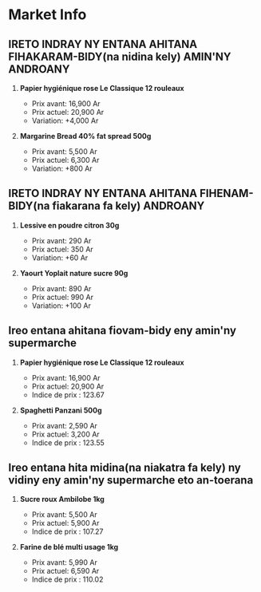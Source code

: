 # Market Info

## IRETO INDRAY NY ENTANA AHITANA FIHAKARAM-BIDY(na nidina kely) AMIN'NY ANDROANY

1. **Papier hygiénique rose Le Classique 12 rouleaux**
   - Prix avant: 16,900 Ar
   - Prix actuel: 20,900 Ar
   - Variation: +4,000 Ar

2. **Margarine Bread 40% fat spread 500g**
   - Prix avant: 5,500 Ar
   - Prix actuel: 6,300 Ar
   - Variation: +800 Ar

## IRETO INDRAY NY ENTANA AHITANA FIHENAM-BIDY(na fiakarana fa kely) ANDROANY

1. **Lessive en poudre citron 30g**
   - Prix avant: 290 Ar
   - Prix actuel: 350 Ar
   - Variation: +60 Ar

2. **Yaourt Yoplait nature sucre 90g**
   - Prix avant: 890 Ar
   - Prix actuel: 990 Ar
   - Variation: +100 Ar

## Ireo entana ahitana fiovam-bidy eny amin'ny supermarche

1. **Papier hygiénique rose Le Classique 12 rouleaux**
   - Prix avant: 16,900 Ar
   - Prix actuel: 20,900 Ar
   - Indice de prix : 123.67

2. **Spaghetti Panzani 500g**
   - Prix avant: 2,590 Ar
   - Prix actuel: 3,200 Ar
   - Indice de prix : 123.55

## Ireo entana hita midina(na niakatra fa kely) ny vidiny eny amin'ny supermarche eto an-toerana

1. **Sucre roux Ambilobe 1kg**
   - Prix avant: 5,500 Ar
   - Prix actuel: 5,900 Ar
   - Indice de prix : 107.27

2. **Farine de blé multi usage 1kg**
   - Prix avant: 5,990 Ar
   - Prix actuel: 6,590 Ar
   - Indice de prix : 110.02


